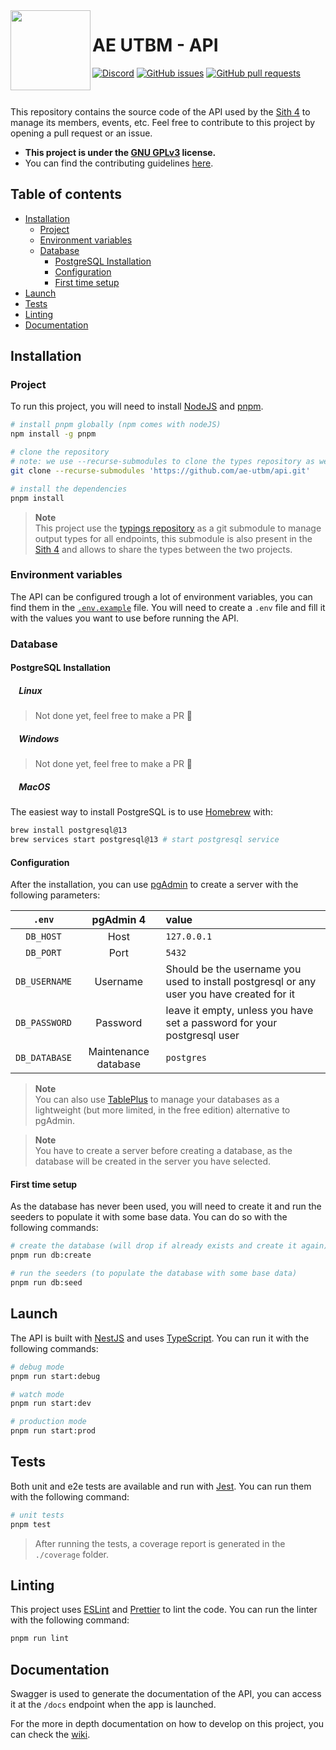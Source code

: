 <img align="left" src="https://github.com/ae-utbm/api/assets/49886317/aa7a4e72-e6e4-4a70-bf70-3bb209553214" height="128">

# AE UTBM - API

[![Discord](https://img.shields.io/badge/Discord-%235865F2.svg?style=for-the-badge&logo=discord&logoColor=white)](https://discord.gg/XK9WfPsUFm)
[![GitHub issues](https://img.shields.io/github/issues/ae-utbm/api?style=for-the-badge)](https://GitHub.com/ae-utbm/api/issues)
[![GitHub pull requests](https://img.shields.io/github/issues-pr/ae-utbm/api?style=for-the-badge)](https://GitHub.com/ae-utbm/api/issues)

<br/>

This repository contains the source code of the API used by the [Sith 4](https://github.com/ae-utbm/sith4/) to manage its members, events, etc. Feel free to contribute to this project by opening a pull request or an issue.

- **This project is under the [GNU GPLv3](./LICENSE) license.**
- You can find the contributing guidelines [here](./.github/CONTRIBUTING.md).

## Table of contents

- [Installation](#installation)
	- [Project](#project)
	- [Environment variables](#environment-variables)
	- [Database](#database)
		- [PostgreSQL Installation](#postgresql-installation)
		- [Configuration](#configuration)
		- [First time setup](#first-time-setup)
- [Launch](#launch)
- [Tests](#tests)
- [Linting](#linting)
- [Documentation](#documentation)

## Installation

### Project

To run this project, you will need to install [NodeJS](https://nodejs.org/en/) and [pnpm](https://pnpm.io/).

```bash
# install pnpm globally (npm comes with nodeJS)
npm install -g pnpm
```

```bash
# clone the repository
# note: we use --recurse-submodules to clone the types repository as well
git clone --recurse-submodules 'https://github.com/ae-utbm/api.git'

# install the dependencies
pnpm install
```

> **Note**  
> This project use the [typings repository](https://github.com/ae-utbm/typings) as a git submodule to manage output types for all endpoints, this submodule is also present in the [Sith 4](https://github.com/ae-utbm/sith4) and allows to share the types between the two projects.

### Environment variables

The API can be configured trough a lot of environment variables, you can find them in the [`.env.example`](./.env.example) file. You will need to create a `.env` file and fill it with the values you want to use before running the API.

### Database

#### PostgreSQL Installation

<h5><img src="https://upload.wikimedia.org/wikipedia/commons/a/af/Tux.png" width=10> Linux<br></h5>

> Not done yet, feel free to make a PR 🎉

<h5><img src="https://upload.wikimedia.org/wikipedia/commons/4/44/Microsoft_logo.svg" width=10> Windows<br></h5>

> Not done yet, feel free to make a PR 🎉

<h5><img src="https://upload.wikimedia.org/wikipedia/commons/8/84/Apple_Computer_Logo_rainbow.svg" width=10> MacOS</h5>

The easiest way to install PostgreSQL is to use [Homebrew](https://brew.sh/) with:

```bash
brew install postgresql@13
brew services start postgresql@13 # start postgresql service
```

#### Configuration

After the installation, you can use [pgAdmin](https://www.pgadmin.org/) to create a server with the following parameters:

| `.env`               |      pgAdmin 4       | value                                                                                     |
| :------------------: | :------------------: | :---------------------------------------------------------------------------------------- |
|      `DB_HOST`       |         Host         | `127.0.0.1`                                                                               |
|      `DB_PORT`       |         Port         | `5432`                                                                                    |
|    `DB_USERNAME`     |       Username       | Should be the username you used to install postgresql or any user you have created for it |
|    `DB_PASSWORD`     |       Password       | leave it empty, unless you have set a password for your postgresql user                   |
|    `DB_DATABASE`     | Maintenance database | `postgres`                                                                                |

> **Note**  
> You can also use [TablePlus](https://tableplus.com/) to manage your databases as a lightweight (but more limited, in the free edition) alternative to pgAdmin.

> **Note**  
> You have to create a server before creating a database, as the database will be created in the server you have selected.

#### First time setup

As the database has never been used, you will need to create it and run the seeders to populate it with some base data. You can do so with the following commands:

```bash
# create the database (will drop if already exists and create it again)
pnpm run db:create

# run the seeders (to populate the database with some base data)
pnpm run db:seed
```

## Launch

The API is built with [NestJS](https://nestjs.com/) and uses [TypeScript](https://www.typescriptlang.org/). You can run it with the following commands:

```bash
# debug mode
pnpm run start:debug

# watch mode
pnpm run start:dev

# production mode
pnpm run start:prod
```

## Tests
Both unit and e2e tests are available and run with [Jest](https://jestjs.io/). You can run them with the following command:

```bash
# unit tests
pnpm test
```

> After running the tests, a coverage report is generated in the `./coverage` folder.

## Linting
This project uses [ESLint](https://eslint.org/) and [Prettier](https://prettier.io/) to lint the code. You can run the linter with the following command:

```bash
pnpm run lint
```

## Documentation

Swagger is used to generate the documentation of the API, you can access it at the `/docs` endpoint when the app is launched.

For the more in depth documentation on how to develop on this project, you can check the [wiki](https://github.com/ae-utbm/api/wiki).
